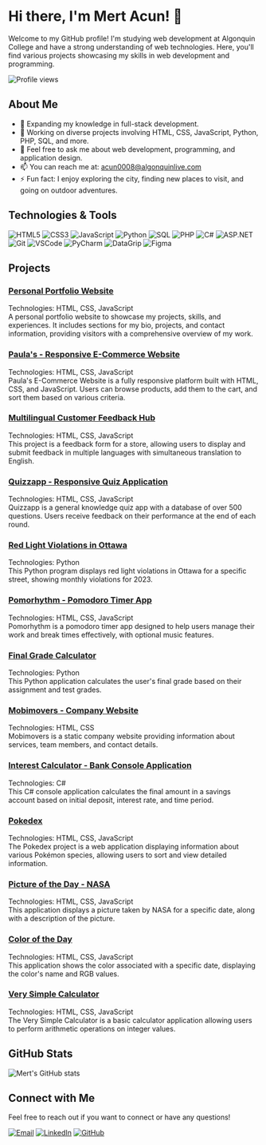 # Hi there, I'm Mert Acun! 👋

Welcome to my GitHub profile! I'm studying web development at Algonquin College and have a strong understanding of web technologies. Here, you'll find various projects showcasing my skills in web development and programming.

![Profile views](https://komarev.com/ghpvc/?username=mertacun&color=brightgreen)

## About Me

- 🌱 Expanding my knowledge in full-stack development.
- 🔭 Working on diverse projects involving HTML, CSS, JavaScript, Python, PHP, SQL, and more.
- 💬 Feel free to ask me about web development, programming, and application design.
- 📫 You can reach me at: acun0008@algonquinlive.com
- ⚡ Fun fact: I enjoy exploring the city, finding new places to visit, and going on outdoor adventures.

## Technologies & Tools

![HTML5](https://img.shields.io/badge/-HTML5-E34F26?style=flat-square&logo=html5&logoColor=white)
![CSS3](https://img.shields.io/badge/-CSS3-1572B6?style=flat-square&logo=css3)
![JavaScript](https://img.shields.io/badge/-JavaScript-F7DF1E?style=flat-square&logo=javascript&logoColor=black)
![Python](https://img.shields.io/badge/-Python-3776AB?style=flat-square&logo=python&logoColor=white)
![SQL](https://img.shields.io/badge/-SQL-4479A1?style=flat-square&logo=MySQL&logoColor=white)
![PHP](https://img.shields.io/badge/-PHP-777BB4?style=flat-square&logo=php&logoColor=white)
![C#](https://img.shields.io/badge/-C%23-239120?style=flat-square&logo=c-sharp&logoColor=white)
![ASP.NET](https://img.shields.io/badge/-ASP.NET-512BD4?style=flat-square&logo=dot-net&logoColor=white)
![Git](https://img.shields.io/badge/-Git-F05032?style=flat-square&logo=git&logoColor=white)
![VSCode](https://img.shields.io/badge/-VSCode-007ACC?style=flat-square&logo=visual-studio-code&logoColor=white)
![PyCharm](https://img.shields.io/badge/-PyCharm-000000?style=flat-square&logo=pycharm&logoColor=white)
![DataGrip](https://img.shields.io/badge/-DataGrip-000000?style=flat-square&logo=datagrip&logoColor=white)
![Figma](https://img.shields.io/badge/-Figma-F24E1E?style=flat-square&logo=figma&logoColor=white)

## Projects

### [Personal Portfolio Website](https://github.com/mertacun/mertacun.github.io)
Technologies: HTML, CSS, JavaScript  
A personal portfolio website to showcase my projects, skills, and experiences. It includes sections for my bio, projects, and contact information, providing visitors with a comprehensive overview of my work.

### [Paula's - Responsive E-Commerce Website](https://github.com/mertacun/paula-s-ecommerce-website)
Technologies: HTML, CSS, JavaScript  
Paula's E-Commerce Website is a fully responsive platform built with HTML, CSS, and JavaScript. Users can browse products, add them to the cart, and sort them based on various criteria. 

### [Multilingual Customer Feedback Hub](https://github.com/mertacun/multilingual-feedback)
Technologies: HTML, CSS, JavaScript  
This project is a feedback form for a store, allowing users to display and submit feedback in multiple languages with simultaneous translation to English.

### [Quizzapp - Responsive Quiz Application](https://github.com/mertacun/quizzapp)
Technologies: HTML, CSS, JavaScript  
Quizzapp is a general knowledge quiz app with a database of over 500 questions. Users receive feedback on their performance at the end of each round.

### [Red Light Violations in Ottawa](https://github.com/mertacun/Ottawa-red-light-camera-violations)
Technologies: Python  
This Python program displays red light violations in Ottawa for a specific street, showing monthly violations for 2023.

### [Pomorhythm - Pomodoro Timer App](https://github.com/mertacun/pomodoro-timer)
Technologies: HTML, CSS, JavaScript  
Pomorhythm is a pomodoro timer app designed to help users manage their work and break times effectively, with optional music features.

### [Final Grade Calculator](https://github.com/mertacun/final-grade-calculator)
Technologies: Python  
This Python application calculates the user's final grade based on their assignment and test grades.

### [Mobimovers - Company Website](https://github.com/mertacun/mobimovers-company-page)
Technologies: HTML, CSS  
Mobimovers is a static company website providing information about services, team members, and contact details.

### [Interest Calculator - Bank Console Application](https://github.com/mertacun/saving-accounts)
Technologies: C#  
This C# console application calculates the final amount in a savings account based on initial deposit, interest rate, and time period.

### [Pokedex](https://github.com/mertacun/pokedex)
Technologies: HTML, CSS, JavaScript  
The Pokedex project is a web application displaying information about various Pokémon species, allowing users to sort and view detailed information.

### [Picture of the Day - NASA](https://github.com/mertacun/nasa-picture-of-the-day)
Technologies: HTML, CSS, JavaScript  
This application displays a picture taken by NASA for a specific date, along with a description of the picture.

### [Color of the Day](https://github.com/mertacun/color-of-the-day)
Technologies: HTML, CSS, JavaScript  
This application shows the color associated with a specific date, displaying the color's name and RGB values.

### [Very Simple Calculator](https://github.com/mertacun/simple-calculator)
Technologies: HTML, CSS, JavaScript  
The Very Simple Calculator is a basic calculator application allowing users to perform arithmetic operations on integer values.

## GitHub Stats

![Mert's GitHub stats](https://github-readme-stats.vercel.app/api?username=mertacun&show_icons=true&theme=radical)


## Connect with Me

Feel free to reach out if you want to connect or have any questions!

[![Email](https://img.shields.io/badge/Email-D14836?style=flat-square&logo=gmail&logoColor=white)](mailto:acun0008@algonquinlive.com)
[![LinkedIn](https://img.shields.io/badge/LinkedIn-blue?style=flat-square&logo=linkedin&logoColor=white)](https://www.linkedin.com/in/mert-acun)
[![GitHub](https://img.shields.io/badge/GitHub-black?style=flat-square&logo=github&logoColor=white)](https://github.com/mertacun)
